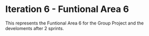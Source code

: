 # Iteration 6 - Funtional Area 6
This represents the Funtional Area 6 for the Group Project and the develoments after 2 sprints.
